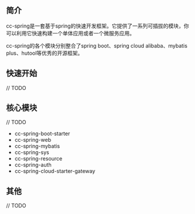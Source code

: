## 简介
cc-spring是一套基于spring的快速开发框架。它提供了一系列可插拔的模块，你可以利用它快速构建一个单体应用或者一个微服务应用。

cc-spring的各个模块分别整合了spring boot、spring cloud alibaba、mybatis plus、hutool等优秀的开源框架。
## 快速开始
// TODO
## 核心模块
// TODO
- cc-spring-boot-starter
- cc-spring-web
- cc-spring-mybatis
- cc-spring-sys
- cc-spring-resource
- cc-spring-auth
- cc-spring-cloud-starter-gateway
## 其他
// TODO